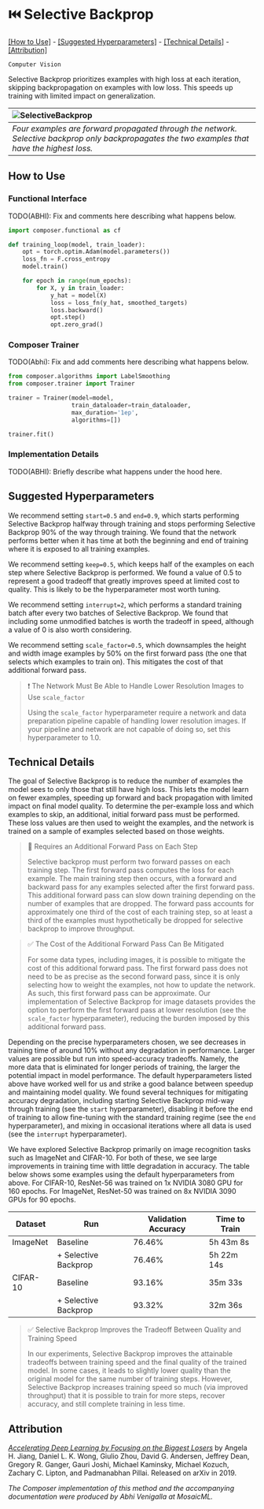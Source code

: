 # ⏮️ Selective Backprop

[\[How to Use\]](#how-to-use) - [\[Suggested Hyperparameters\]](#suggested-hyperparameters) - [\[Technical Details\]](#technical-details) - [\[Attribution\]](#attribution)

`Computer Vision`

Selective Backprop prioritizes examples with high loss at each iteration, skipping backpropagation on examples with low loss.
This speeds up training with limited impact on generalization.

| ![SelectiveBackprop](https://storage.googleapis.com/docs.mosaicml.com/images/methods/selective-backprop.png) |
|:--|
|*Four examples are forward propagated through the network. Selective backprop only backpropagates the two examples that have the highest loss.*|

## How to Use

### Functional Interface

TODO(ABHI): Fix and comments here describing what happens below.


```python
import composer.functional as cf

def training_loop(model, train_loader):
    opt = torch.optim.Adam(model.parameters())
    loss_fn = F.cross_entropy
    model.train()

    for epoch in range(num_epochs):
        for X, y in train_loader:
            y_hat = model(X)
            loss = loss_fn(y_hat, smoothed_targets)
            loss.backward()
            opt.step()
            opt.zero_grad()
```

### Composer Trainer

TODO(Abhi): Fix and add comments here describing what happens below.

```python
from composer.algorithms import LabelSmoothing
from composer.trainer import Trainer

trainer = Trainer(model=model,
                  train_dataloader=train_dataloader,
                  max_duration='1ep',
                  algorithms=[])

trainer.fit()
```

### Implementation Details

TODO(ABHI): Briefly describe what happens under the hood here.

## Suggested Hyperparameters

We recommend setting `start=0.5` and `end=0.9`, which starts performing Selective Backprop halfway through training and stops performing Selective Backprop 90% of the way through training.
We found that the network performs better when it has time at both the beginning and end of training where it is exposed to all training examples.

We recommend setting `keep=0.5`, which keeps half of the examples on each step where Selective Backprop is performed.
We found a value of 0.5 to represent a good tradeoff that greatly improves speed at limited cost to quality. This is likely to be the hyperparameter most worth tuning.

We recommend setting `interrupt=2`, which performs a standard training batch after every two batches of Selective Backprop.
We found that including some unmodified batches is worth the tradeoff in speed, although a value of 0 is also worth considering.

We recommend setting `scale_factor=0.5`, which downsamples the height and width image examples by 50% on the first forward pass (the one that selects which examples to train on). This mitigates the cost of that additional forward pass.

> ❗ The Network Must Be Able to Handle Lower Resolution Images to Use `scale_factor`
> 
> Using the `scale_factor` hyperparameter require a network and data preparation pipeline capable of handling lower resolution images. If your pipeline and network are not capable of doing so, set this hyperparameter to 1.0.
> 
## Technical Details

The goal of Selective Backprop is to reduce the number of examples the model sees to only those that still have high loss.
This lets the model learn on fewer examples, speeding up forward and back propagation with limited impact on final model quality.
To determine the per-example loss and which examples to skip, an additional, initial forward pass must be performed.
These loss values are then used to weight the examples, and the network is trained on a sample of examples selected based on those weights.

> 🚧 Requires an Additional Forward Pass on Each Step
> 
> Selective backprop must perform two forward passes on each training step. The first forward pass computes the loss for each example. The main training step then occurs, with a forward and backward pass for any examples selected after the first forward pass.
> This additional forward pass can slow down training depending on the number of examples that are dropped.
> The forward pass accounts for approximately one third of the cost of each training step, so at least a third of the examples must hypothetically be dropped for selective backprop to improve throughput.

> ✅ The Cost of the Additional Forward Pass Can Be Mitigated
> 
> For some data types, including images, it is possible to mitigate the cost of this additional forward pass.
> The first forward pass does not need to be as precise as the second forward pass, since it is only selecting how to weight the examples, not how to update the network.
> As such, this first forward pass can be approximate.
> Our implementation of Selective Backprop for image datasets provides the option to perform the first forward pass at lower resolution (see the `scale_factor` hyperparameter), reducing the burden imposed by this additional forward pass.

Depending on the precise hyperparameters chosen, we see decreases in training time of around 10% without any degradation in performance. Larger values are possible but run into speed-accuracy tradeoffs.
Namely, the more data that is eliminated for longer periods of training, the larger the potential impact in model performance.
The default hyperparameters listed above have worked well for us and strike a good balance between speedup and maintaining model quality.
We found several techniques for mitigating accuracy degradation, including starting Selective Backprop mid-way through training (see the `start` hyperparameter), disabling it before the end of training to allow fine-tuning with the standard training regime (see the `end` hyperparameter), and mixing in occasional iterations where all data is used (see the `interrupt` hyperparameter).

We have explored Selective Backprop primarily on image recognition tasks such as ImageNet and CIFAR-10. For both of these, we see large improvements in training time with little degradation in accuracy. The table below shows some examples using the default hyperparameters from above. For CIFAR-10, ResNet-56 was trained on 1x NVIDIA 3080 GPU for 160 epochs. For ImageNet, ResNet-50 was trained on 8x NVIDIA 3090 GPUs for 90 epochs.

| Dataset | Run | Validation Accuracy | Time to Train |
|---------|-----|---------------------|---------------|
| ImageNet | Baseline | 76.46% | 5h 43m 8s|
|  | + Selective Backprop | 76.46% | 5h 22m 14s|
| CIFAR-10 | Baseline | 93.16% | 35m 33s |
|  | + Selective Backprop | 93.32% | 32m 36s|

> ✅ Selective Backprop Improves the Tradeoff Between Quality and Training Speed
>
>In our experiments, Selective Backprop improves the attainable tradeoffs between training speed and the final quality of the trained model. In some cases, it leads to slightly lower quality than the original model for the same number of training steps. However, Selective Backprop increases training speed so much (via improved throughput) that it is possible to train for more steps, recover accuracy, and still complete training in less time.

## Attribution

[*Accelerating Deep Learning by Focusing on the Biggest Losers*](https://arxiv.org/abs/1910.00762) by Angela H. Jiang, Daniel L. K. Wong, Giulio Zhou, David G. Andersen, Jeffrey Dean, Gregory R. Ganger, Gauri Joshi, Michael Kaminsky, Michael Kozuch, Zachary C. Lipton, and Padmanabhan Pillai. Released on arXiv in 2019.

*The Composer implementation of this method and the accompanying documentation were produced by Abhi Venigalla at MosaicML.*
